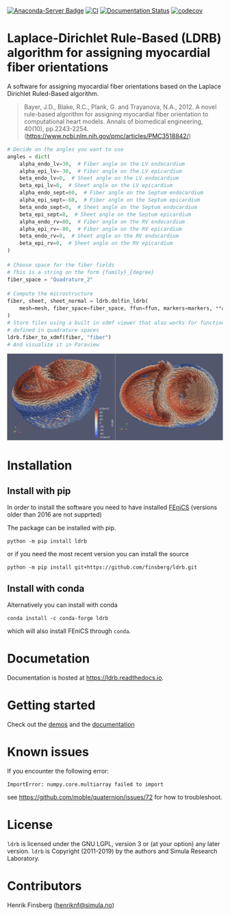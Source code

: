[![Anaconda-Server Badge](https://anaconda.org/conda-forge/ldrb/badges/installer/conda.svg)](https://conda.anaconda.org/conda-forge)
[![CI](https://github.com/finsberg/ldrb/actions/workflows/main.yml/badge.svg)](https://github.com/finsberg/ldrb/actions/workflows/main.yml)
[![Documentation Status](https://readthedocs.org/projects/ldrb/badge/?version=latest)](https://ldrb.readthedocs.io/en/latest/?badge=latest)
[![codecov](https://codecov.io/gh/finsberg/ldrb/branch/master/graph/badge.svg?token=J69bEFdomc)](https://codecov.io/gh/finsberg/ldrb)

# Laplace-Dirichlet Rule-Based (LDRB) algorithm for assigning myocardial fiber orientations


A software for assigning myocardial fiber orientations based on the Laplace Dirichlet Ruled-Based algorithm.

> Bayer, J.D., Blake, R.C., Plank, G. and Trayanova, N.A., 2012.
> A novel rule-based algorithm for assigning myocardial fiber orientation
>to computational heart models. Annals of biomedical engineering, 40(10),
pp.2243-2254.(https://www.ncbi.nlm.nih.gov/pmc/articles/PMC3518842/)

```python
# Decide on the angles you want to use
angles = dict(
    alpha_endo_lv=30,  # Fiber angle on the LV endocardium
    alpha_epi_lv=-30,  # Fiber angle on the LV epicardium
    beta_endo_lv=0,  # Sheet angle on the LV endocardium
    beta_epi_lv=0,  # Sheet angle on the LV epicardium
    alpha_endo_sept=60,  # Fiber angle on the Septum endocardium
    alpha_epi_sept=-60,  # Fiber angle on the Septum epicardium
    beta_endo_sept=0,  # Sheet angle on the Septum endocardium
    beta_epi_sept=0,  # Sheet angle on the Septum epicardium
    alpha_endo_rv=80,  # Fiber angle on the RV endocardium
    alpha_epi_rv=-80,  # Fiber angle on the RV epicardium
    beta_endo_rv=0,  # Sheet angle on the RV endocardium
    beta_epi_rv=0,  # Sheet angle on the RV epicardium
)

# Choose space for the fiber fields
# This is a string on the form {family}_{degree}
fiber_space = "Quadrature_2"

# Compute the microstructure
fiber, sheet, sheet_normal = ldrb.dolfin_ldrb(
    mesh=mesh, fiber_space=fiber_space, ffun=ffun, markers=markers, **angles
)
# Store files using a built in xdmf viewer that also works for functions
# defined in quadrature spaces
ldrb.fiber_to_xdmf(fiber, "fiber")
# And visualize it in Paraview
```

![](docs/source/_static/figures/biv_fiber.png)

# Installation

## Install with pip
In order to install the software you need to have
installed [FEniCS](https://fenicsproject.org) (versions older than 2016
are not supprted)

The package can be installed with pip.
```
python -m pip install ldrb
```
or if you need the most recent version you can install the source
```
python -m pip install git+https://github.com/finsberg/ldrb.git
```

## Install with conda
Alternatively you can install with conda

```shell
conda install -c conda-forge ldrb
```
which will also install FEniCS through `conda`.

# Documetation
Documentation is hosted at https://ldrb.readthedocs.io.

# Getting started
Check out the [demos](demos) and the [documentation](https://ldrb.readthedocs.io)

# Known issues

If you encounter the following error:
```
ImportError: numpy.core.multiarray failed to import
```
see https://github.com/moble/quaternion/issues/72 for how to troubleshoot.

# License
`ldrb` is licensed under the GNU LGPL, version 3 or (at your option) any later version.
`ldrb` is Copyright (2011-2019) by the authors and Simula Research Laboratory.

# Contributors
Henrik Finsberg (henriknf@simula.no)
